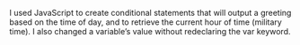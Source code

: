 I used JavaScript to create conditional statements that will output a greeting based on the time of day, and to retrieve the current hour of time (military time). I also  changed a variable’s value without redeclaring the var keyword.
